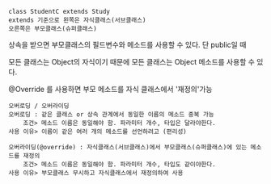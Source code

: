 ```
class StudentC extends Study
extends 기준으로 왼쪽은 자식클래스(서브클래스)
오른쪽은 부모클래스(슈퍼클래스)
```
상속을 받으면 부모클래스의 필드변수와 메소드를 사용할 수 있다.
단 public일 때   

모든 클래스는 Object의 자식이기 때문에
모든 클래스는 Object 메소드를 사용할 수 있다.

@Override 를 사용하면 부모 메소드를 자식 클래스에서 '재정의'가능 
```
오버로딩 / 오버라이딩
오버로딩 : 같은 클래스 or 상속 관계에서 동일한 이름의 메소드 중복 가능
    조건> 메소드 이름은 동일해야 함. 파라미터 개수, 타입은 달라야한다.
사용 이유> 이름이 같은 여러 개의 메소드를 선언하려고 (편리성)

오버라이딩(@override) : 자식클래스(서브클래스)에서 부모클래스(슈퍼클래스)에 있는 메소드를 재정의
    조건> 메소드 이름은 동일해야 함. 파라미터 개수, 타입도 같이야한다.
사용 이유> 부모클래스 무시하고 자식클래스에서 재정의하여 사용 
```

